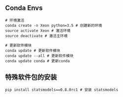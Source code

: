 ## Conda Envs


```
# 环境激活
conda create -n Xeon python=3.5 # 创建新的环境
source activate Xeon # 激活环境
source deactivate # 激活主环境

```

```
# 更新软件模块
conda update # 更新软件模块
conda update --all # 更新软件模块
conda update conda # 更新conda
```

## 特殊软件包的安装

```
pip install statsmodels==0.8.0rc1 # 安装 statsmodels

```
